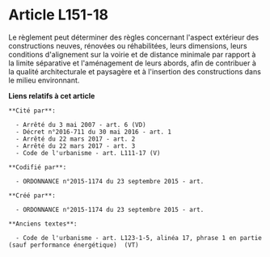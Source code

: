 # Article L151-18

Le règlement peut déterminer des règles concernant l'aspect extérieur des constructions neuves, rénovées ou réhabilitées,
leurs dimensions, leurs conditions d'alignement sur la voirie et de distance minimale par rapport à la limite séparative et
l'aménagement de leurs abords, afin de contribuer à la qualité architecturale et paysagère et à l'insertion des constructions
dans le milieu environnant.

**Liens relatifs à cet article**

	**Cité par**:

	  - Arrêté du 3 mai 2007 - art. 6 (VD)
	  - Décret n°2016-711 du 30 mai 2016 - art. 1
	  - Arrêté du 22 mars 2017 - art. 2
	  - Arrêté du 22 mars 2017 - art. 3
	  - Code de l'urbanisme - art. L111-17 (V)

	**Codifié par**:

	  - ORDONNANCE n°2015-1174 du 23 septembre 2015 - art.

	**Créé par**:

	  - ORDONNANCE n°2015-1174 du 23 septembre 2015 - art.

	**Anciens textes**:

	  - Code de l'urbanisme - art. L123-1-5, alinéa 17, phrase 1 en partie (sauf performance énergétique)  (VT)
